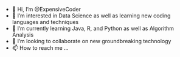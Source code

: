- 👋 Hi, I’m @ExpensiveCoder
- 👀 I’m interested in Data Science as well as learning new coding languages and techniques
- 🌱 I’m currently learning Java, R, and Python as well as Algorithm Analysis
- 💞️ I’m looking to collaborate on new groundbreaking technology
- 📫 How to reach me ...

<!---
ExpensiveCoder/ExpensiveCoder is a ✨ special ✨ repository because its `README.md` (this file) appears on your GitHub profile.
You can click the Preview link to take a look at your changes.
--->
